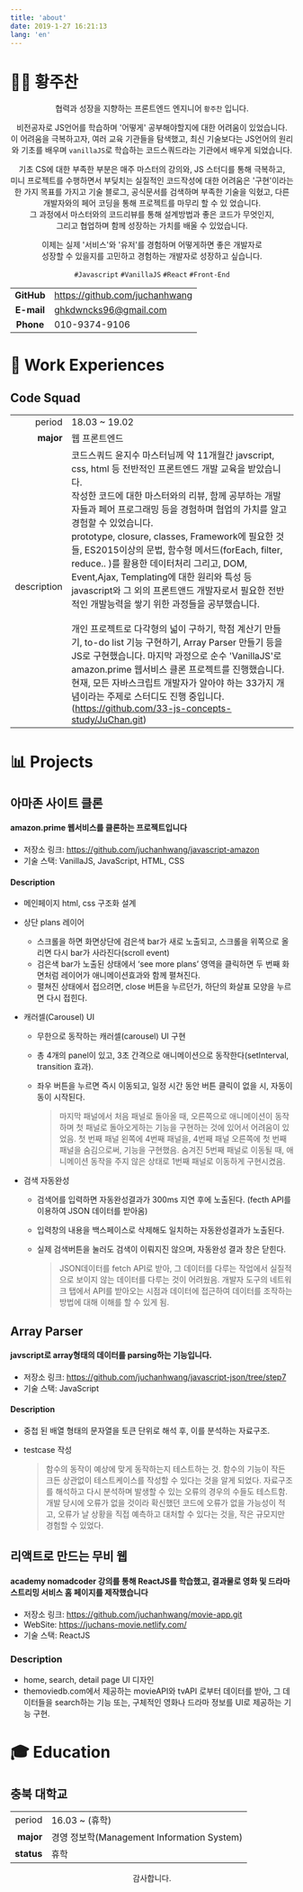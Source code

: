 ```yaml
---
title: 'about'
date: 2019-1-27 16:21:13
lang: 'en'
---
```


# 👨‍💻 황주찬



<div align="center">
	<p>
		협력과 성장을 지향하는 프론트엔드 엔지니어
  	<code class=language-text>황주찬</code>
  	입니다. 
	</p>
  <p> 
    비전공자로 JS언어를 학습하며 '어떻게' 공부해야할지에 대한 어려움이 있었습니다.<br>
    이 어려움을 극복하고자, 여러 교육 기관들을 탐색했고, 최신 기술보다는 JS언어의 원리와 기초를 배우며
    <code class=language-text>vanillaJS</code>로 학습하는 코드스쿼드라는 기관에서 배우게 되었습니다.		</p>
	<p>
  	기초 CS에 대한 부족한 부분은 매주 마스터의 강의와, JS 스터디를 통해 극복하고,<br>
  	미니 프로젝트를 수행하면서 부딪치는 실질적인 코드작성에 대한 어려움은 '구현'이라는 한 가지 목표를 가지고 기술 		 블로그, 공식문서를 검색하며 부족한 기술을 익혔고, 다른 개발자와의 페어 코딩을 통해 프로젝트를 마무리 할 수 있		었습니다.<br> 
    그 과정에서 마스터와의 코드리뷰를 통해 설계방법과 좋은 코드가 무엇인지,<br>
    그리고 협업하며 함께 성장하는 가치를 배울 수 있었습니다.<br>
  </p>
  <p>
  	이제는 실제 '서비스'와 '유저'를 경험하며 어떻게하면 좋은 개발자로<br>
    성장할 수 있을지를 고민하고 경험하는 개발자로 성장하고 싶습니다.
  </p>
</div>

<div align = center>
  <code class= language-text >#Javascript</code>
  <code class= language-text >#VanillaJS</code>
  <code class= language-text >#React</code> 
  <code class= language-text >#Front-End</code>
</div>





|            |                                |
| :--------: | ------------------------------ |
| **GitHub** | https://github.com/juchanhwang |
| **E-mail** | ghkdwncks96@gmail.com          |
| **Phone** | 010-9374-9106          |

# 💼 Work Experiences

## Code Squad

|             |                                                              |
| ----------: | ------------------------------------------------------------ |
|      period | 18.03 ~ 19.02                                                |
|   **major** | 웹 프론트엔드                                                |
| description | 코드스쿼드 윤지수 마스터님께 약 11개월간 javscript, css, html 등 전반적인 프론트엔드 개발 교육을 받았습니다.<br> 작성한 코드에 대한 마스터와의 리뷰, 함께 공부하는 개발자들과 페어 프로그래밍 등을 경험하며 협업의 가치를 알고 경험할 수 있었습니다. <br>prototype, closure,  classes, Framework에 필요한 것들, ES2015이상의 문법, 함수형 메서드(forEach, filter, reduce.. )를 활용한 데이터처리 그리고,  DOM, Event,Ajax, Templating에 대한 원리와 특성 등 javascript와 그 외의 프론트앤드 개발자로서 필요한 전반적인 개발능력을 쌓기 위한 과정들을 공부했습니다.<br><br>개인 프로젝트로 다각형의 넓이 구하기, 학점 계산기 만들기, to-do list 기능 구현하기, Array Parser 만들기 등을 JS로 구현했습니다. 마지막 과정으로 순수 'VanillaJS'로 amazon.prime 웹서비스 클론 프로젝트를 진행했습니다.<br>현재, 모든 자바스크립트 개발자가 알아야 하는 33가지 개념이라는 주제로 스터디도  진행 중입니다. <br>(https://github.com/33-js-concepts-study/JuChan.git) |







# 📊 Projects



## 아마존 사이트 클론

#### amazon.prime 웹서비스를 클론하는 프로젝트입니다

- 저장소 링크: https://github.com/juchanhwang/javascript-amazon
- 기술 스택: VanillaJS, JavaScript, HTML, CSS

#### Description

- 메인페이지 html, css 구조화 설계

- 상단 plans 레이어
  - 스크롤을 하면 화면상단에 검은색 bar가 새로 노출되고, 스크롤을 위쪽으로 올리면 다시 bar가 사라진다(scroll event)
  - 검은색 bar가 노출된 상태에서 ‘see more plans’ 영역을 클릭하면 두 번째 화면처럼 레이어가 애니메이션효과와 함께 펼쳐진다.
  - 펼쳐진 상태에서 접으려면, close 버튼을 누르던가, 하단의 화살표 모양을 누르면 다시 접힌다. 

- 캐러셀(Carousel) UI
  - 무한으로 동작하는 캐러셀(carousel) UI 구현
  - 총 4개의 panel이 있고, 3초 간격으로 애니메이션으로 동작한다(setInterval, transition 효과). 
  - 좌우 버튼을 누르면 즉시 이동되고, 일정 시간 동안 버튼 클릭이 없을 시, 자동이동이 시작된다.

    > 마지막 패널에서 처음 패널로 돌아올 때, 오른쪽으로 애니메이션이 동작하며 첫 패널로 돌아오게하는 기능을 구현하는 것에 있어서 어려움이 있었음. 첫 번째 패널 왼쪽에 4번째 패널을, 4번째 패널 오른쪽에 첫 번째 패널을 숨김으로써, 기능을 구현했음. 숨겨진 5번째 패널로 이동될 때, 애니메이션 동작을 주지 않은 상태로 1번째 패널로 이동하게 구현시켰음. 

- 검색 자동완성
  - 검색어를 입력하면 자동완성결과가 300ms 지연 후에 노출된다. (fecth API를 이용하여 JSON 데이터를 받아옴)
  - 입력창의 내용을 백스페이스로 삭제해도 일치하는 자동완성결과가 노출된다. 
  - 실제 검색버튼을 눌러도 검색이 이뤄지진 않으며, 자동완성 결과 창은 닫힌다. 

    > JSON데이터를 fetch API로 받아, 그 데이터를 다루는 작업에서 실질적으로 보이지 않는 데이터를 다루는 것이 어려웠음. 개발자 도구의 네트워크 탭에서 API를 받아오는 시점과 데이터에 접근하여 데이터를 조작하는 방법에 대해 이해를 할 수 있게 됨.



## Array Parser

#### javscript로 array형태의 데이터를 parsing하는 기능입니다.

- 저장소 링크: https://github.com/juchanhwang/javascript-json/tree/step7
- 기술 스택: JavaScript

#### Description

- 중첩 된 배열 형태의 문자열을 토큰 단위로 해석 후, 이를 분석하는 자료구조.

- testcase 작성

  > 함수의 동작이 예상에 맞게 동작하는지 테스트하는 것. 함수의 기능이 작든 크든 상관없이 테스트케이스를 작성할 수 있다는 것을 알게 되었다. 자료구조를 해석하고 다시 분석하며 발생할 수 있는 오류의 경우의 수들도 테스트함. 개발 당시에 오류가 없을 것이라 확신했던 코드에 오류가 없을 가능성이 적고, 오류가 날 상황을 직접 예측하고 대처할 수 있다는 것을, 작은 규모지만 경험할 수 있었다.



## 리액트로 만드는 무비 웹 

#### academy nomadcoder 강의를 통해 ReactJS를 학습했고, 결과물로 영화 및 드라마 스트리밍 서비스 홈 페이지를 제작했습니다

- 저장소 링크: https://github.com/juchanhwang/movie-app.git
- WebSite: https://juchans-movie.netlify.com/
- 기술 스택: ReactJS

### Description

- home, search, detail page UI 디자인
- themoviedb.com에서 제공하는 movieAPI와 tvAPI 로부터 데이터를  받아, 그 데이터들을 search하는 기능 또는, 구체적인 영화나 드라마 정보를 UI로 제공하는 기능 구현.



# 🎓 Education

## 충북 대학교

|            |                                            |
| ---------: | ------------------------------------------ |
|     period | 16.03 ~ (휴학)                             |
|  **major** | 경영 정보학(Management Information System) |
| **status** | 휴학                                       |

<div align="center" class="final">
감사합니다.
</div>